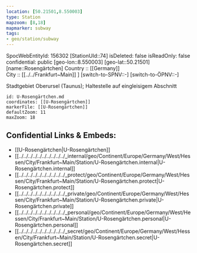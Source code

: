 ```yaml
---
location: [50.21501,8.550003] 
type: Station 
mapzoom: [8,18] 
mapmarker: subway 
tags:
- geo/station/subway
---
```

SpocWebEntityId: 156302
[StationUId::74] 
isDeleted: false
isReadOnly: false
confidential: public
[geo-lon::8.550003] 
[geo-lat::50.21501] 
[name::Rosengärtchen] 
Country :: [[Germany]]  
City :: [[../../Frankfurt~Main]] ] 
[switch-to-SPNV::-] 
[switch-to-ÖPNV::-] 

Stadtgebiet Oberursel (Taunus); Haltestelle auf eingleisigem Abschnitt

```leaflet
id: U-Rosengärtchen.md
coordinates: [[U-Rosengärtchen]] 
markerFile: [[U-Rosengärtchen]] 
defaultZoom: 11 
maxZoom: 18
```


## Confidential Links & Embeds: 
- [[U-Rosengärtchen|U-Rosengärtchen]] 
- [[../../../../../../../../../../_internal/geo/Continent/Europe/Germany/West/Hessen/City/Frankfurt~Main/Station/U-Rosengärtchen.internal|U-Rosengärtchen.internal]] 
- [[../../../../../../../../../../_protect/geo/Continent/Europe/Germany/West/Hessen/City/Frankfurt~Main/Station/U-Rosengärtchen.protect|U-Rosengärtchen.protect]] 
- [[../../../../../../../../../../_private/geo/Continent/Europe/Germany/West/Hessen/City/Frankfurt~Main/Station/U-Rosengärtchen.private|U-Rosengärtchen.private]] 
- [[../../../../../../../../../../_personal/geo/Continent/Europe/Germany/West/Hessen/City/Frankfurt~Main/Station/U-Rosengärtchen.personal|U-Rosengärtchen.personal]] 
- [[../../../../../../../../../../_secret/geo/Continent/Europe/Germany/West/Hessen/City/Frankfurt~Main/Station/U-Rosengärtchen.secret|U-Rosengärtchen.secret]] 
